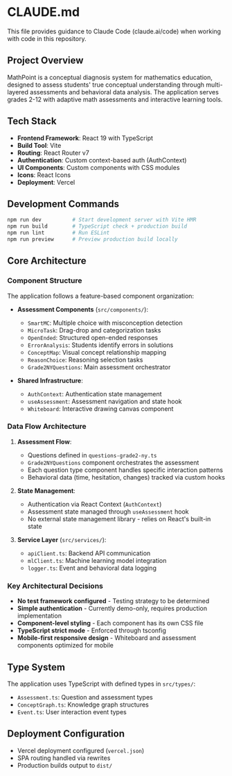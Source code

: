 # CLAUDE.md

This file provides guidance to Claude Code (claude.ai/code) when working with code in this repository.

## Project Overview

MathPoint is a conceptual diagnosis system for mathematics education, designed to assess students' true conceptual understanding through multi-layered assessments and behavioral data analysis. The application serves grades 2-12 with adaptive math assessments and interactive learning tools.

## Tech Stack

- **Frontend Framework**: React 19 with TypeScript
- **Build Tool**: Vite
- **Routing**: React Router v7
- **Authentication**: Custom context-based auth (AuthContext)
- **UI Components**: Custom components with CSS modules
- **Icons**: React Icons
- **Deployment**: Vercel

## Development Commands

```bash
npm run dev          # Start development server with Vite HMR
npm run build        # TypeScript check + production build
npm run lint         # Run ESLint
npm run preview      # Preview production build locally
```

## Core Architecture

### Component Structure
The application follows a feature-based component organization:

- **Assessment Components** (`src/components/`):
  - `SmartMC`: Multiple choice with misconception detection
  - `MicroTask`: Drag-drop and categorization tasks
  - `OpenEnded`: Structured open-ended responses
  - `ErrorAnalysis`: Students identify errors in solutions
  - `ConceptMap`: Visual concept relationship mapping
  - `ReasonChoice`: Reasoning selection tasks
  - `Grade2NYQuestions`: Main assessment orchestrator

- **Shared Infrastructure**:
  - `AuthContext`: Authentication state management
  - `useAssessment`: Assessment navigation and state hook
  - `Whiteboard`: Interactive drawing canvas component

### Data Flow Architecture

1. **Assessment Flow**:
   - Questions defined in `questions-grade2-ny.ts`
   - `Grade2NYQuestions` component orchestrates the assessment
   - Each question type component handles specific interaction patterns
   - Behavioral data (time, hesitation, changes) tracked via custom hooks

2. **State Management**:
   - Authentication via React Context (`AuthContext`)
   - Assessment state managed through `useAssessment` hook
   - No external state management library - relies on React's built-in state

3. **Service Layer** (`src/services/`):
   - `apiClient.ts`: Backend API communication
   - `mlClient.ts`: Machine learning model integration
   - `logger.ts`: Event and behavioral data logging

### Key Architectural Decisions

- **No test framework configured** - Testing strategy to be determined
- **Simple authentication** - Currently demo-only, requires production implementation
- **Component-level styling** - Each component has its own CSS file
- **TypeScript strict mode** - Enforced through tsconfig
- **Mobile-first responsive design** - Whiteboard and assessment components optimized for mobile

## Type System

The application uses TypeScript with defined types in `src/types/`:
- `Assessment.ts`: Question and assessment types
- `ConceptGraph.ts`: Knowledge graph structures
- `Event.ts`: User interaction event types

## Deployment Configuration

- Vercel deployment configured (`vercel.json`)
- SPA routing handled via rewrites
- Production builds output to `dist/`